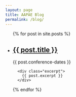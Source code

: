 ```yaml
---
layout: page
title: AAPAE Blog
permalink: /blog/
---
```


<ul class="post-list events">
  {% for post in site.posts %}
    <li class="post">
      <h2><a class="post-link" href="{{ post.url | prepend: site.baseurl }}">{{ post.title }}</a></h2>
      <span class="post-meta">{{ post.conference-dates }}</span>

      <div class="excerpt">
        {{ post.excerpt }}
      </div>
      
   </li>
  {% endfor %}
</ul>